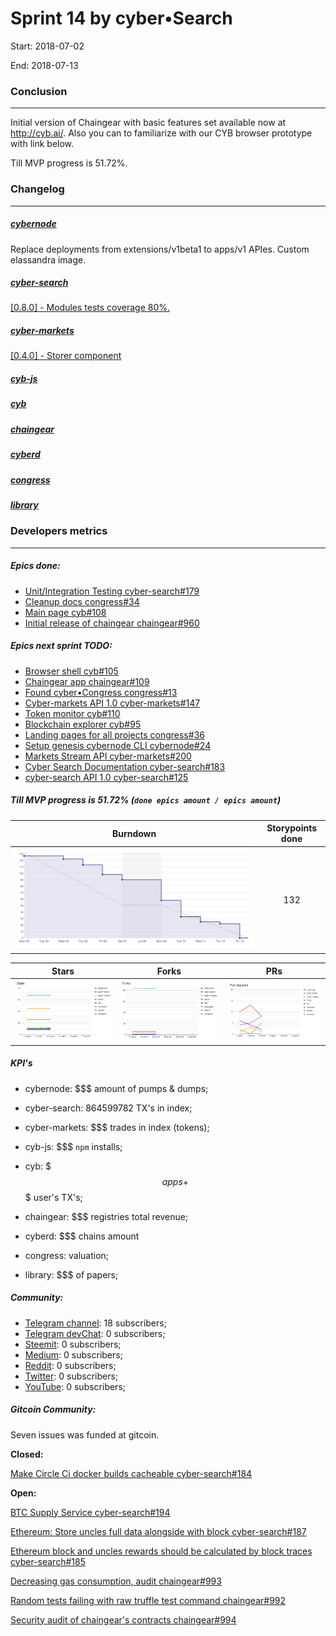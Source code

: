 # Sprint 14 by cyber•Search
Start: 2018-07-02

End: 2018-07-13

### Сonclusion
---
Initial version of Chaingear with basic features set available now at http://cyb.ai/. Also you can to familiarize with our CYB browser prototype with link below.

Till MVP progress is 51.72%.

### Changelog
---
##### [cybernode](https://github.com/cybercongress/cybernode)
Replace deployments from extensions/v1beta1 to apps/v1 APIes. Custom elassandra image.
##### [cyber-search](https://github.com/cybercongress/cyber-search)
[[0.8.0] - Modules tests coverage 80%.  ](https://github.com/cybercongress/cyber-search/blob/master/CHANGELOG.md#080-2018-07-05)
##### [cyber-markets](https://github.com/cybercongress/cyber-markets)
[[0.4.0] - Storer component](https://github.com/cybercongress/cyber-markets/blob/master/CHANGELOG.md#040-2018-06-08)
##### [cyb-js](https://github.com/cybercongress/cyb-js)
##### [cyb](https://github.com/cybercongress/cyb)
##### [chaingear](https://github.com/cybercongress/chaingear)
##### [cyberd](https://github.com/cybercongress/cyberd)
##### [congress](https://github.com/cybercongress/congress)
##### [library](https://github.com/cybercongress/Library)


### Developers metrics
---
##### Epics done:
- [Unit/Integration Testing cyber-search#179](https://github.com/cybercongress/cyber-search/issues/179)
- [Cleanup docs congress#34](https://github.com/cybercongress/congress/issues/34)
- [Main page cyb#108](https://github.com/cybercongress/cyb/issues/108)
- [Initial release of chaingear chaingear#960](https://github.com/cybercongress/chaingear/issues/960)


##### Epics next sprint TODO:

- [Browser shell cyb#105](https://github.com/cybercongress/cyb/issues/105)
- [Chaingear app chaingear#109](https://github.com/cybercongress/cyb/issues/109)
- [Found cyber•Congress congress#13](https://github.com/cybercongress/congress/issues/13)
- [Cyber-markets API 1.0 cyber-markets#147](https://github.com/cybercongress/cyber-markets/issues/147)
- [Token monitor cyb#110](https://github.com/cybercongress/cyb/issues/110)
- [Blockchain explorer cyb#95](https://github.com/cybercongress/cyb/issues/95)
- [Landing pages for all projects congress#36](https://github.com/cybercongress/congress/issues/36)
- [Setup genesis cybernode CLI cybernode#24](https://github.com/cybercongress/cybernode/issues/24)
- [Markets Stream API cyber-markets#200](https://github.com/cybercongress/cyber-markets/issues/200)
- [Cyber Search Documentation cyber-search#183](https://github.com/cybercongress/cyber-search/issues/183)
- [cyber-search API 1.0 cyber-search#125](https://github.com/cybercongress/cyber-search/issues/125)

##### Till MVP progress is 51.72% (`done epics amount / epics amount`)

Burndown | Storypoints done
:---: | :---:
![burndown-report](../img/BD_report_sprint_14.png) | 132

Stars | Forks | PRs
:---: | :---: |:---:
![stars](../img/chart_stars_13.png) | ![forks](../img/chart_forks_13.png) | ![PRs](../img/chart_PR_13.png)

##### KPI's

- cybernode: $$$ amount of pumps & dumps;

- cyber-search: 864599782 TX's in index;

- cyber-markets: $$$ trades in index (tokens);

- cyb-js: $$$ `npm` installs;

- cyb: $$$ apps + $$$ user's TX's;

- chaingear: $$$ registries total revenue;

- cyberd: $$$ chains amount

- congress: valuation;

- library: $$$ of papers;

##### Community:

- [Telegram channel](https://t.me/fuckgoogle): 18 subscribers;
- [Telegram devChat](https://t.me/fuckgoogle): 0 subscribers;
- [Steemit](): 0 subscribers;
- [Medium](https://medium.com/cyber-search): 0 subscribers;
- [Reddit](): 0 subscribers;
- [Twitter](): 0 subscribers;
- [YouTube](): 0 subscribers;

##### Gitcoin Community:

Seven issues was funded at gitcoin.

**Closed:**

[Make Circle Ci docker builds cacheable cyber-search#184](https://github.com/cybercongress/cyber-search/issues/184)

**Open:**

[BTC Supply Service cyber-search#194](https://github.com/cybercongress/cyber-search/issues/194)

[Ethereum: Store uncles full data alongside with block cyber-search#187](https://github.com/cybercongress/cyber-search/issues/187)

[Ethereum block and uncles rewards should be calculated by block traces cyber-search#185](https://github.com/cybercongress/cyber-search/issues/185)

[Decreasing gas consumption, audit chaingear#993](https://github.com/cybercongress/chaingear/issues/993)

[Random tests failing with raw truffle test command chaingear#992](https://github.com/cybercongress/chaingear/issues/992)

[Security audit of chaingear's contracts chaingear#994](https://github.com/cybercongress/chaingear/issues/994)
